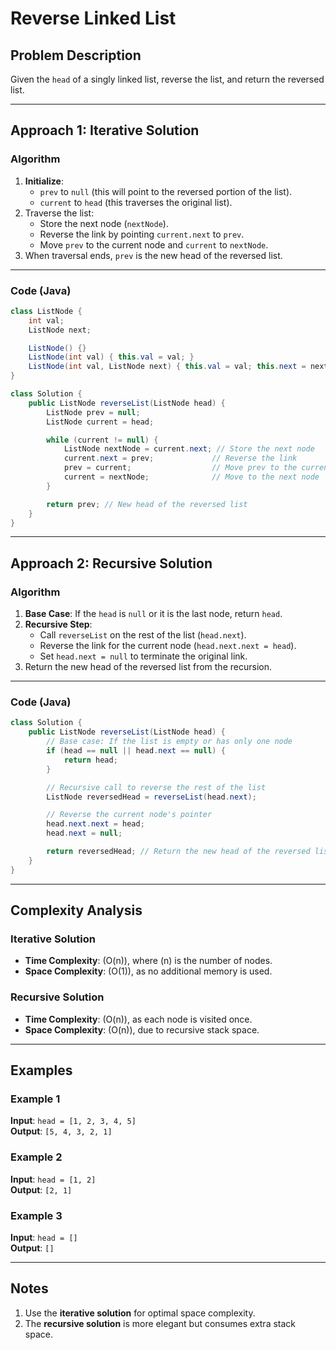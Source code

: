 
# Reverse Linked List

## Problem Description
Given the `head` of a singly linked list, reverse the list, and return the reversed list.

---

## Approach 1: Iterative Solution

### Algorithm
1. **Initialize**:
   - `prev` to `null` (this will point to the reversed portion of the list).
   - `current` to `head` (this traverses the original list).
2. Traverse the list:
   - Store the next node (`nextNode`).
   - Reverse the link by pointing `current.next` to `prev`.
   - Move `prev` to the current node and `current` to `nextNode`.
3. When traversal ends, `prev` is the new head of the reversed list.

---

### Code (Java)
```java
class ListNode {
    int val;
    ListNode next;

    ListNode() {}
    ListNode(int val) { this.val = val; }
    ListNode(int val, ListNode next) { this.val = val; this.next = next; }
}

class Solution {
    public ListNode reverseList(ListNode head) {
        ListNode prev = null;
        ListNode current = head;

        while (current != null) {
            ListNode nextNode = current.next; // Store the next node
            current.next = prev;             // Reverse the link
            prev = current;                  // Move prev to the current node
            current = nextNode;              // Move to the next node
        }

        return prev; // New head of the reversed list
    }
}
```

---

## Approach 2: Recursive Solution

### Algorithm
1. **Base Case**: If the `head` is `null` or it is the last node, return `head`.
2. **Recursive Step**:
   - Call `reverseList` on the rest of the list (`head.next`).
   - Reverse the link for the current node (`head.next.next = head`).
   - Set `head.next = null` to terminate the original link.
3. Return the new head of the reversed list from the recursion.

---

### Code (Java)
```java
class Solution {
    public ListNode reverseList(ListNode head) {
        // Base case: If the list is empty or has only one node
        if (head == null || head.next == null) {
            return head;
        }

        // Recursive call to reverse the rest of the list
        ListNode reversedHead = reverseList(head.next);

        // Reverse the current node's pointer
        head.next.next = head;
        head.next = null;

        return reversedHead; // Return the new head of the reversed list
    }
}
```

---

## Complexity Analysis

### Iterative Solution
- **Time Complexity**: \(O(n)\), where \(n\) is the number of nodes.
- **Space Complexity**: \(O(1)\), as no additional memory is used.

### Recursive Solution
- **Time Complexity**: \(O(n)\), as each node is visited once.
- **Space Complexity**: \(O(n)\), due to recursive stack space.

---

## Examples

### Example 1
**Input**: `head = [1, 2, 3, 4, 5]`  
**Output**: `[5, 4, 3, 2, 1]`

### Example 2
**Input**: `head = [1, 2]`  
**Output**: `[2, 1]`

### Example 3
**Input**: `head = []`  
**Output**: `[]`

---

## Notes
1. Use the **iterative solution** for optimal space complexity.
2. The **recursive solution** is more elegant but consumes extra stack space.
